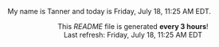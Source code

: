 My name is Tanner and today is Friday, July 18, 11:25 AM EDT.

<p align="center">This <i>README</i> file is generated <b>every 3 hours</b>!</br>Last refresh: Friday, July 18, 11:25 AM EDT<br /></p>
